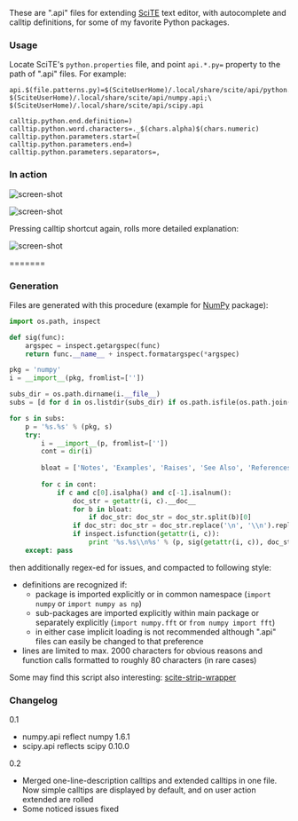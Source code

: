 These are ".api" files for extending [SciTE](http://www.scintilla.org/SciTE.html) text editor, with autocomplete and calltip definitions, for some of my favorite Python packages.

### Usage

Locate SciTE's `python.properties` file, and point `api.*.py=` property to the path of ".api" files. For example:

```
api.$(file.patterns.py)=$(SciteUserHome)/.local/share/scite/api/python.api;\
$(SciteUserHome)/.local/share/scite/api/numpy.api;\
$(SciteUserHome)/.local/share/scite/api/scipy.api

calltip.python.end.definition=)
calltip.python.word.characters=._$(chars.alpha)$(chars.numeric)
calltip.python.parameters.start=(
calltip.python.parameters.end=)
calltip.python.parameters.separators=,
```

### In action

![screen-shot](http://i.imgur.com/VUdu8.png "Autocompletion example")

![screen-shot](http://i.imgur.com/WAANg.png "Calltip #1")

Pressing calltip shortcut again, rolls more detailed explanation:

![screen-shot](http://i.imgur.com/Vu8Ee.png "Calltip #2")

=======

### Generation

Files are generated with this procedure (example for <u>NumPy</u> package):

```python
import os.path, inspect

def sig(func):
    argspec = inspect.getargspec(func)
    return func.__name__ + inspect.formatargspec(*argspec)

pkg = 'numpy'
i = __import__(pkg, fromlist=[''])

subs_dir = os.path.dirname(i.__file__)
subs = [d for d in os.listdir(subs_dir) if os.path.isfile(os.path.join(subs_dir, d + '/__init__.py'))]

for s in subs:
    p = '%s.%s' % (pkg, s)
    try:
        i = __import__(p, fromlist=[''])
        cont = dir(i)
        
        bloat = ['Notes', 'Examples', 'Raises', 'See Also', 'References', 'Methods']
        
        for c in cont:
            if c and c[0].isalpha() and c[-1].isalnum():
                doc_str = getattr(i, c).__doc__
                for b in bloat:
                    if doc_str: doc_str = doc_str.split(b)[0]
                if doc_str: doc_str = doc_str.replace('\n', '\\n').replace('    ','\\t')
                if inspect.isfunction(getattr(i, c)):
                    print '%s.%s\\n%s' % (p, sig(getattr(i, c)), doc_str)
    except: pass
```

then additionally regex-ed for issues, and compacted to following style:
  
* definitions are recognized if:
	* package is imported explicitly or in common namespace (`import numpy` or `import numpy as np`)
	* sub-packages are imported explicitly within main package or separately explicitly (`import numpy.fft` or `from numpy import fft`)
	* in either case implicit loading is not recommended although ".api" files can easily be changed to that preference
* lines are limited to max. 2000 characters for obvious reasons and function calls formatted to roughly 80 characters (in rare cases)


Some may find this script also interesting: [scite-strip-wrapper](https://github.com/klonuo/scite-strip-wrapper/blob/master/README-wrapper.md)

### Changelog

0.1

* numpy.api reflect numpy 1.6.1
* scipy.api reflects scipy 0.10.0

0.2

* Merged one-line-description calltips and extended calltips in one file. Now simple calltips are displayed by default, and on user action extended are rolled
* Some noticed issues fixed
